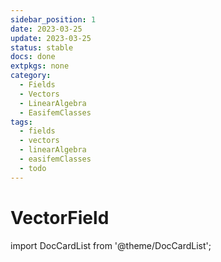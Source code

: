 ```yaml
---
sidebar_position: 1
date: 2023-03-25 
update: 2023-03-25  
status: stable 
docs: done
extpkgs: none
category: 
  - Fields
  - Vectors
  - LinearAlgebra
  - EasifemClasses
tags:
  - fields
  - vectors
  - linearAlgebra
  - easifemClasses
  - todo
---
```


# VectorField

import DocCardList from '@theme/DocCardList';

<DocCardList />
